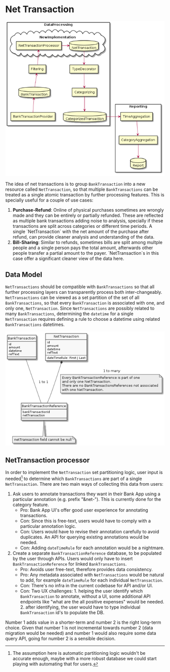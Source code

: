 # Net Transaction

![](high-level-architecture.png)

The idea of net transactions is to group `BankTransaction` into a new
resource called `NetTransaction`, so that multiple `BankTransactions`
can be treated as a single atomic transaction by further processing
features. This is specially useful for a couple of use cases:

1.  **Purchase-Refund**: Online of physical purchases sometimes are
    wrongly made and they can be entirely or partially refunded. These
    are reflected as multiple bank transactions adding noise to
    analysis, specially if these transactions are split across
    categories or different time periods. A single \`NetTransaction\`
    with the net amount of the purchase after refund, can provide
    cleaner analysis and understanding of the data.
2.  **Bill-Sharing**: Similar to refunds, sometimes bills are split
    among multple people and a single person pays the total amount,
    afterwards other people transfer a partial amount to the payer.
    \`NetTransaction\`s in this case offer a significant cleaner view of
    the data here.

## Data Model

`NetTransactions` should be compatible with `BankTransactions` so that
all further processing layers can transparently process both
inter-changeably. `NetTransactions` can be viewed as a set partition of
the set of all `BankTransactions`, so that every `BankTransaction` is
associated with one, and only one, `NetTransaction`. Since
`NetTransactions` are possibly related to many `BankTransactions`,
determining the `datetime` for a single `NetTransaction` requires
defining a rule to choose a datetime using related `BankTransactions`
datetimes.

![](net-transactions.png)

## NetTransaction processor

In order to implement the `NetTransaction` set partitioning logic, user
input is needed[^user_input] to determine which `BankTransactions` are part of a
single `NetTransaction`. There are two main ways of collecting this data
from users:

1.  Ask users to annotate transactions they want in their Bank App using
    a particular annotation (e.g. prefix "\&net-"). This is currently
    done for the category feature.
      - Pro: Bank App UI's offer good user experience for annotating
        transactions.
      - Con: Since this is free-text, users would have to comply with a
        particular annotation logic.
      - Con: Users would have to revise their annotation carefully to
        avoid duplicates. An API for querying existing annotations would
        be needed.
      - Con: Adding `dateTimeRule` for each annotation would be a
        nightmare.
2.  Create a separate `BankTransactionReference` database, to be
    populated by the user through APIs. Users would only have to insert
    `BankTransactionReference` for linked `BankTransactions`.
      - Pro: Avoids user free-text, therefore provides data consistency.
      - Pro: Any metadata associated with `NetTransactions` would be
        natural to add, for example `dateTimeRule` for each individual
        `NetTransaction`.
      - Con: There's no infra in the current codebase for API and/or UI.
      - Con: Two UX challenges: 1. helping the user identify which
        `BankTransaction` to annotate, without a UI, some additional API
        endpoints like "what are the all positive expenses" would be
        needed. 2. after identifying, the user would have to type
        individual `BankTransaction` id's to populate the DB.

Number 1 adds value in a shorter-term and number 2 is the right
long-term choice. Given that number 1 is not incremental towards number
2 (data migration would be needed) and number 1 would also require some
data query API, going for number 2 is a sensible decision.

[^user_input]: The assumption here is automatic partitioning logic wouldn't be accurate enough, maybe with a more robust database we could start playing with automating that for users.
